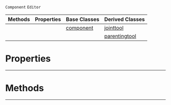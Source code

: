  `Component` `Editor`



|Methods|Properties|Base Classes|Derived Classes|
|---|---|---|---|
| | |[component](https://github.com/PlasmaEngine/PlasmaDocs/blob/master/code_reference/class_reference/component.markdown)|[jointtool](https://github.com/PlasmaEngine/PlasmaDocs/blob/master/code_reference/class_reference/jointtool.markdown)|
| | | |[parentingtool](https://github.com/PlasmaEngine/PlasmaDocs/blob/master/code_reference/class_reference/parentingtool.markdown)|


 #  Properties


---  
 #  Methods


---  
 

 